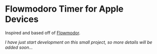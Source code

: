 # Flowmodoro Timer for Apple Devices

Inspired and based off of [Flowmodor](https://github.com/flowmodor/flowmodor).

*I have just start development on this small project, so more details will be added soon...*
